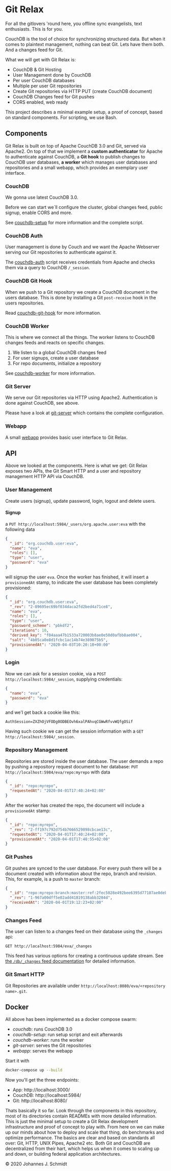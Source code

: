 # Git Relax
For all the gitlovers 'round here, you offline sync evangelists, text enthusiasts. This is for you.

CouchDB is the tool of choice for synchronizing structured data. But when it comes to plaintext management, nothing can beat Git. Lets have them both. And a changes feed for Git.

What we will get with Git Relax is:

* CouchDB & Git Hosting
* User Management done by CouchDB
* Per user CouchDB databases
* Multiple per user Git repositories
* Create Git repositories via HTTP PUT (create CouchDB document)
* CouchDB Changes feed for Git pushes
* CORS enabled, web ready

This project describes a minimal example setup, a proof of concept, based on standard components. For scripting, we use Bash.


## Components
Git Relax is built on top of Apache CouchDB 3.0 and Git, served via Apache2. On top of that we implement a **custom authenticator** for Apache to authenticate against CouchDB, a **Git hook** to publish changes to CouchDB user databases, **a worker** which manages user databases and repositories and a small webapp, which provides an exemplary user interface.


### CouchDB
We gonna use latest CouchDB 3.0.

Before we can start we´ll configure the cluster, global changes feed, public signup, enable CORS and more.

See [couchdb-setup](couchdb-setup) for more information and the complete script.


### CouchDB Auth
User management is done by Couch and we want the Apache Webserver serving our Git repositories to authenticate against it.

The [couchdb-auth](git-server/couchdb-auth) script receives credentials from Apache and checks them via a query to CouchDB `/_session`.


### CouchDB Git Hook
When we push to a Git repository we create a CouchDB document in the users database. This is done by installing a Git `post-receive` hook in the users repositories.

Read [couchdb-git-hook](git-server/couchdb-git-hook) for more information.


### CouchDB Worker
This is where we connect all the things. The worker listens to CouchDB changes feeds and reacts on specific changes.

1. We listen to a global CouchDB changes feed
1. For user signups, create a user database
1. For repo documents, initialize a repository

See [couchdb-worker](couchdb-worker) for more information.


### Git Server
We serve our Git repositories via HTTP using Apache2. Authentication is done against CouchDB, see above.

Please have a look at [git-server](git-server) which contains the complete configuration.


### Webapp
A small [webapp](webapp) provides basic user interface to Git Relax.



## API
Above we looked at the components. Here is what we get: Git Relax exposes two APIs, the Git Smart HTTP and a user and repository management HTTP API via CouchDB.

### User Management
Create users (signup), update password, login, logout and delete users.

#### Signup
a `PUT http://localhost:5984/_users/org.apache.user:eva` with the following data
```json
{
  "_id": "org.couchdb.user:eva",
  "name": "eva",
  "roles": [],
  "type": "user",
  "password": "eva"
}
```

will signup the user `eva`. Once the worker has finished, it will insert a `provisionedAt` stamp, to indicate the user database has been completely provisioned:
```json
{
  "_id": "org.couchdb.user:eva",
  "_rev": "2-89695ec69bf034daca2fd2bed4a71ce8",
  "name": "eva",
  "roles": [],
  "type": "user",
  "password_scheme": "pbkdf2",
  "iterations": 10,
  "derived_key": "f04aaa47b1533a720003b8ae0e50d0afbb8ae004",
  "salt": "4b05ca0e8d1fcbc1ac14b74e389075b5",
  "provisionedAt": "2020-04-03T10:20:18+00:00"
}
```

### Login
Now we can ask for a session cookie, via a `POST http://localhost:5984/_session`, supplying credentials:
```json
{
  "name": "eva",
  "password": "eva"
}
```

and we'l get back a cookie like this:

```
AuthSession=ZXZhOjVFODg0ODBEOvh6xalPAhvqCGWwRfvvWQfgOSif
```

Having such cookie we can get the session information with a `GET http://localhost:5984/_session`.


### Repository Management
Repositories are stored inside the user database. The user demands a repo by pushing a repository request document to her database: `PUT http://localhost:5984/eva/repo:myrepo` with data
```json
{
  "_id": "repo:myrepo",
  "requestedAt": "2020-04-01T17:40:24+02:00"
}
```

After the worker has created the repo, the document will include a `provisionedAt` stamp:
```json
{
  "_id": "repo:myrepo",
  "_rev": "2-ff197c792d754b7666529898cbcae13c",
  "requestedAt": "2020-04-01T17:40:24+02:00",
  "provisionedAt": "2020-04-01T17:40:55+02:00"
}
```

### Git Pushes
Git pushes are synced to the user database. For every push there will be a document created with information about the repo, branch and revision. This, for example, is a push to `master` branch:
```json
{
  "_id": "repo:myrepo:branch:master:ref:2fec5028e492bee6395d77107ae0debd3dd855f2",
  "_rev": "1-967a00dff5e02add41819138abb3284d",
  "receivedAt": "2020-04-01T19:12:23+02:00"
}
```


### Changes Feed
The user can listen to a changes feed on their database using the `_changes` api:
```
GET http://localhost:5984/eva/_changes
```

This feed has various options for creating a continuous update stream. See [the `/db/_changes` feed documentation](https://docs.couchdb.org/en/stable/api/database/changes.html) for detailed information.


### Git Smart HTTP
Git Repositories are available under `http://localhost:8080/eva/<repository name>.git`.


## Docker
All above has been implemented as a docker compose swarm:

* _couchdb_: runs CouchDB 3.0
* _couchdb-setup_: run setup script and exit afterwards
* _couchdb-worker_: runs the worker
* _git-server_: serves the Git repositories
* _webapp_: serves the webapp

Start it with

```sh
docker-compose up --build
```

Now you'll get the three endpoints:

* App: http://localhost:3000/
* CouchDB: http://localhost:5984/
* Git: http://localhost:8080/


Thats basically it so far. Look through the components in this repository, most of its directories contain READMEs with more detailed information. This is just the minimal setup to create a Git Relax development infrastructure and proof of concept to play with. From here on we can make up our minds about how to deploy and scale that thing, do benchmarks and optimize performance. The basics are clear and based on standards all over: Git, HTTP, UNIX Pipes, Apache2 etc. Both Git and CouchDB are decentralized from their hart, which helps us when it comes to scaling up and down, or building federal application architectures.


© 2020 Johannes J. Schmidt
